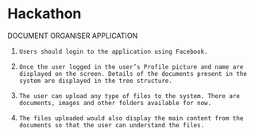 # Hackathon

DOCUMENT ORGANISER APPLICATION
 
1.     Users should login to the application using Facebook.

2.     Once the user logged in the user’s Profile picture and name are displayed on the screen. Details of the documents present in the system are displayed in the tree structure.

3.     The user can upload any type of files to the system. There are documents, images and other folders available for now.

4.     The files uploaded would also display the main content from the documents so that the user can understand the files.

 
